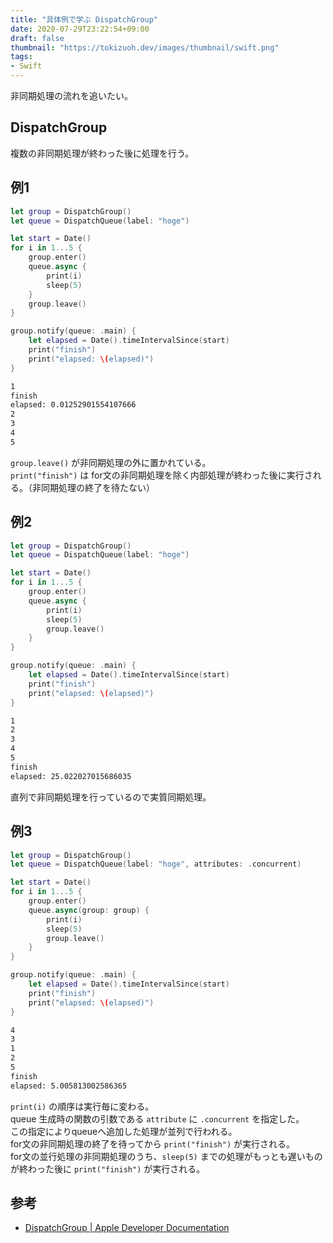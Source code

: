 ```yaml
---
title: "具体例で学ぶ DispatchGroup"
date: 2020-07-29T23:22:54+09:00
draft: false
thumbnail: "https://tokizuoh.dev/images/thumbnail/swift.png"
tags:
- Swift
---
```

非同期処理の流れを追いたい。  
<!--more-->  
  
## DispatchGroup  
複数の非同期処理が終わった後に処理を行う。  
  
## 例1  
  
```swift
let group = DispatchGroup()
let queue = DispatchQueue(label: "hoge")

let start = Date()
for i in 1...5 {
    group.enter()
    queue.async {
        print(i)
        sleep(5)
    }
    group.leave()
}

group.notify(queue: .main) {
    let elapsed = Date().timeIntervalSince(start)
    print("finish")
    print("elapsed: \(elapsed)")
}
```
  
```bash
1
finish
elapsed: 0.01252901554107666
2
3
4
5
```
  
`group.leave()` が非同期処理の外に置かれている。  
`print("finish")` は for文の非同期処理を除く内部処理が終わった後に実行される。（非同期処理の終了を待たない）  
  
## 例2  
  
```swift     
let group = DispatchGroup()
let queue = DispatchQueue(label: "hoge")

let start = Date()
for i in 1...5 {
    group.enter()
    queue.async {
        print(i)
        sleep(5)
        group.leave()
    }
}

group.notify(queue: .main) {
    let elapsed = Date().timeIntervalSince(start)
    print("finish")
    print("elapsed: \(elapsed)")
}
```
  
```bash
1
2
3
4
5
finish
elapsed: 25.022027015686035
```
  
直列で非同期処理を行っているので実質同期処理。  
  
## 例3  
  
```swift
let group = DispatchGroup()
let queue = DispatchQueue(label: "hoge", attributes: .concurrent)

let start = Date()
for i in 1...5 {
    group.enter()
    queue.async(group: group) {
        print(i)
        sleep(5)
        group.leave()
    }
}

group.notify(queue: .main) {
    let elapsed = Date().timeIntervalSince(start)
    print("finish")
    print("elapsed: \(elapsed)")
}
```
  
```bash
4
3
1
2
5
finish
elapsed: 5.005813002586365
```
  
`print(i)` の順序は実行毎に変わる。  
queue 生成時の関数の引数である `attribute` に `.concurrent` を指定した。  
この指定によりqueueへ追加した処理が並列で行われる。  
for文の非同期処理の終了を待ってから `print("finish")` が実行される。  
for文の並行処理の非同期処理のうち、`sleep(5)` までの処理がもっとも遅いものが終わった後に `print("finish")` が実行される。  
  
## 参考  
- [DispatchGroup | Apple Developer Documentation](https://developer.apple.com/documentation/dispatch/dispatchgroup)  